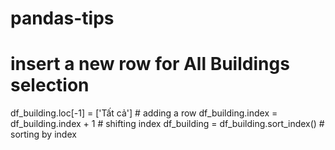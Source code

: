 # pandas-tips

# insert a new row for All Buildings selection
df_building.loc[-1] = ['Tất cả']  # adding a row
df_building.index = df_building.index + 1  # shifting index
df_building = df_building.sort_index()  # sorting by index
